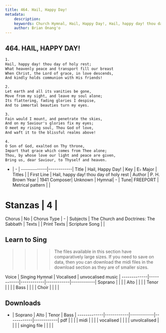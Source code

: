 ```yaml
---
title: 464. Hail, Happy Day!
metadata:
    description: 
    keywords: Church Hymnal, Hail, Happy Day!, Hail, happy day! thou day of holy rest, 
    author: Brian Onang'o
---
```



## 464. HAIL, HAPPY DAY!

```txt
1.
Hail, happy day! thou day of holy rest; 
What heavenly peace and transport fill our breast 
When Christ, the Lord of grace, in love descends, 
And kindly holds communion with His friends! 

2.
Let earth and all its vanities be gone, 
Move from my sight, and leave my soul alone; 
Its flattering, fading glories I despise, 
And to immortal beauties turn my eyes. 

3.
Fain would I mount, and penetrate the skies, 
And on my Saviour's glories fix my eyes; 
O meet my rising soul, Thou God of love, 
And waft it to the blissful realms above! 

4.
O Son of God, exalted on Thy throne, 
Impart that grace which comes from Thee alone; 
Thou, by whose love our light and peace are given, 
Bring us, dear Saviour, to Thyself and heaven.
```

- |   -  |
-------------|------------|
Title | Hail, Happy Day! |
Key | E♭ Major |
Titles |  |
First Line | Hail, happy day! thou day of holy rest |
Author | P. H. Brown
Year | 1941
Composer| Unknown |
Hymnal|  - |
Tune| FREEPORT |
Metrical pattern | |
# Stanzas | 4 |
Chorus | No |
Chorus Type | - |
Subjects | The Church and Doctrines: The Sabbath |
Texts |  |
Print Texts | 
Scripture Song |  |
  
## Learn to Sing

>>>> The files available in this section have comparatively large sizes. If you need to save on data, then you can download the midi files in the download section as they are of smaller sizes.

Voice |  Singing Hymnal | Vocalised | unvocalised music |
-------------|------------|------------|------------|------------|
Soprano | | | |
Alto | | | |
Tenor | | | |
Bass | | | |
Choir | | | |

## Downloads

- |  Soprano | Alto | Tenor | Bass |
-------------|------------|------------|------------|------------|
pdf | | | |
midi | | | |
vocalised | | | |
unvolcalised | | | |
singing file | | | |
  
